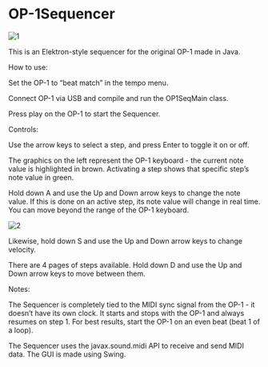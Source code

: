 # OP-1Sequencer

![1](https://github.com/chr-hall/OP-1Sequencer/assets/117752515/1ecbf4cd-3d03-4d1d-9fcb-44da12d542e2)

This is an Elektron-style sequencer for the original OP-1 made in Java.

How to use:

Set the OP-1 to “beat match” in the tempo menu. 

Connect OP-1 via USB and compile and run the OP1SeqMain class. 

Press play on the OP-1 to start the Sequencer.

Controls:

Use the arrow keys to select a step, and press Enter to toggle it on or off. 

The graphics on the left represent the OP-1 keyboard - the current note value is highlighted in brown. Activating a step shows that specific step’s note value in green. 

Hold down A and use the Up and Down arrow keys to change the note value. If this is done on an active step, its note value will change in real time. You can move beyond the range of the OP-1 keyboard. 

![2](https://github.com/chr-hall/OP-1Sequencer/assets/117752515/096331e1-89ec-4332-a15d-e75b40053a14)

Likewise, hold down S and use the Up and Down arrow keys to change velocity.

There are 4 pages of steps available. Hold down D and use the Up and Down arrow keys to move between them. 

Notes:

The Sequencer is completely tied to the MIDI sync signal from the OP-1 - it doesn’t have its own clock. It starts and stops with the OP-1 and always resumes on step 1. For best results, start the OP-1 on an even beat (beat 1 of a loop).

The Sequencer uses the javax.sound.midi API to receive and send MIDI data. The GUI is made using Swing. 
